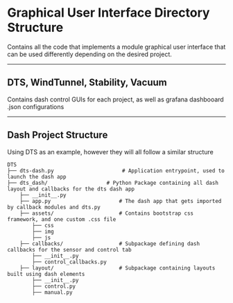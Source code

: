 # Graphical User Interface Directory Structure

Contains all the code that implements a module graphical user interface that can be used differently depending on the desired project.

*** 

## DTS, WindTunnel, Stability, Vacuum

Contains dash control GUIs for each project, as well as grafana dashbooard .json configurations

***

## Dash Project Structure

Using DTS as an example, however they will all follow a similar structure
```
DTS  
├── dts-dash.py                      # Application entrypoint, used to launch the dash app   
├── dts_dash/                   # Python Package containing all dash layout and callbacks for the dts dash app  
    ├── __init__.py                   
    ├── app.py                      # The dash app that gets imported by callback modules and dts.py  
    ├── assets/                     # Contains bootstrap css framework, and one custom .css file  
        ├── css
        ├── img
        ├── js 
    ├── callbacks/                  # Subpackage defining dash callbacks for the sensor and control tab  
        ├── __init__.py  
        ├── control_callbacks.py                       
    ├── layout/                     # Subpackage containing layouts built using dash elements  
        ├── __init__.py                  
        ├── control.py  
        ├── manual.py  
     
```
